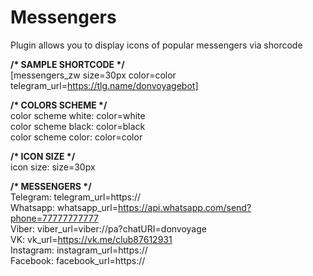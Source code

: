 # Messengers
Plugin allows you to display icons of popular messengers via shorcode

<strong>/* SAMPLE SHORTCODE */</strong><br>
[messengers_zw size=30px color=color telegram_url=https://tlg.name/donvoyagebot]<br>


<strong>/* COLORS SCHEME */</strong><br>
color scheme white: color=white<br>
color scheme black: color=black<br>
color scheme color: color=color<br>

<strong>/* ICON SIZE */</strong><br>
icon size: size=30px

<strong>/* MESSENGERS */</strong><br>
Telegram: telegram_url=https://<br>
Whatsapp: whatsapp_url=https://api.whatsapp.com/send?phone=77777777777<br>
Viber: viber_url=viber://pa?chatURI=donvoyage<br>
VK: vk_url=https://vk.me/club87612931<br>
Instagram: instagram_url=https://<br>
Facebook: facebook_url=https://<br>

